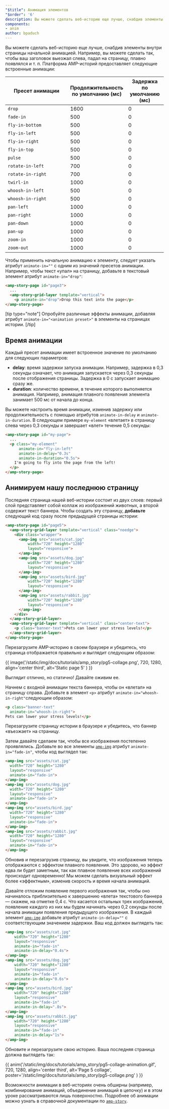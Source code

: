 ```yaml
---
"$title": Анимация элементов
"$order": '6'
description: Вы можете сделать веб-историю еще лучше, снабдив элементы внутри страницы начальной анимацией. Например, вы можете заставить свой заголовок лететь из...
components:
- anim
author: bpaduch
---
```


Вы можете сделать веб-историю еще лучше, снабдив элементы внутри страницы начальной анимацией. Например, вы можете сделать так, чтобы ваш заголовок выезжал слева, падал на страницу, плавно появлялся и т. п. Платформа AMP-историй предоставляет следующие встроенные анимации:

<table>
<thead><tr>
  <th width="50%">Пресет анимации</th>
  <th width="25%">Продолжительность по умолчанию (мс)</th>
  <th width="25%">Задержка по умолчанию (мс)</th>
</tr></thead>
<tbody>
<tr>
  <td><code>drop</code></td>
  <td>1600</td>
  <td>0</td>
</tr>
<tr>
  <td><code>fade-in</code></td>
  <td>500</td>
  <td>0</td>
</tr>
<tr>
  <td><code>fly-in-bottom</code></td>
  <td>500</td>
  <td>0</td>
</tr>
<tr>
  <td><code>fly-in-left</code></td>
  <td>500</td>
  <td>0</td>
</tr>
<tr>
  <td><code>fly-in-right</code></td>
  <td>500</td>
  <td>0</td>
</tr>
<tr>
  <td><code>fly-in-top</code></td>
  <td>500</td>
  <td>0</td>
</tr>
<tr>
  <td><code>pulse</code></td>
  <td>500</td>
  <td>0</td>
</tr>
<tr>
  <td><code>rotate-in-left</code></td>
  <td>700</td>
  <td>0</td>
</tr>
<tr>
  <td><code>rotate-in-right</code></td>
  <td>700</td>
  <td>0</td>
</tr>
<tr>
  <td><code>twirl-in</code></td>
  <td>1000</td>
  <td>0</td>
</tr>
<tr>
  <td><code>whoosh-in-left</code></td>
  <td>500</td>
  <td>0</td>
</tr>
<tr>
  <td><code>whoosh-in-right</code></td>
  <td>500</td>
  <td>0</td>
</tr>
<tr>
  <td><code>pan-left</code></td>
  <td>1000</td>
  <td>0</td>
</tr>
<tr>
  <td><code>pan-right</code></td>
  <td>1000</td>
  <td>0</td>
</tr>
<tr>
  <td><code>pan-down</code></td>
  <td>1000</td>
  <td>0</td>
</tr>
<tr>
  <td><code>pan-up</code></td>
  <td>1000</td>
  <td>0</td>
</tr>
<tr>
  <td><code>zoom-in</code></td>
  <td>1000</td>
  <td>0</td>
</tr>
<tr>
  <td><code>zoom-out</code></td>
  <td>1000</td>
  <td>0</td>
</tr>
</tbody>
</table>

Чтобы применить начальную анимацию к элементу, следует указать атрибут <code>animate-in="<em data-md-type="raw_html"><animation data-md-type="raw_html" preset></animation></em>"</code> с одним из значений пресетов анимации. Например, чтобы текст «упал» на страницу, добавьте в текстовый элемент атрибут `animate-in="drop"`:

```html
<amp-story-page id="page3">
  ...
  <amp-story-grid-layer template="vertical">
    <p animate-in="drop">Drop this text into the page</p>
</amp-story-page>
```

[tip type="note"] Опробуйте различные эффекты анимации, добавляя атрибут `animate-in="<animation preset>"` в элементы на страницах истории. [/tip]

## Время анимации

Каждый пресет анимации имеет встроенное значение по умолчанию для следующих параметров:

- **delay**: время задержки запуска анимации. Например, задержка в 0,3 секунды означает, что анимация запускается через 0,3 секунды после отображения страницы. Задержка в 0 с запускает анимацию сразу же.
- **duration**: количество времени, в течение которого выполняется анимация. Например, анимация плавного появления элемента занимает 500 мс от начала до конца.

Вы можете настроить время анимации, изменив задержку или продолжительность с помощью атрибутов `animate-in-delay` и `animate-in-duration`. В следующем примере `my-element` «влетает» в страницу слева через 0,3 секунды и завершает «влет» течение 0,5 секунды:

```html
<amp-story-page id="my-page">
  ...
  <p class="my-element"
      animate-in="fly-in-left"
      animate-in-delay="0.3s"
      animate-in-duration="0.5s">
    I'm going to fly into the page from the left!
  </p>
</amp-story-page>
```

## Анимируем нашу последнюю страницу

Последняя страница нашей веб-истории состоит из двух слоев: первый слой представляет собой коллаж из изображений животных, а второй содержит текст баннера. Чтобы создать эту страницу, **добавьте** следующий код сразу после предыдущей страницы истории:

```html
<amp-story-page id="page5">
  <amp-story-grid-layer template="vertical" class="noedge">
    <div class="wrapper">
      <amp-img src="assets/cat.jpg"
          width="720" height="1280"
          layout="responsive">
      </amp-img>
      <amp-img src="assets/dog.jpg"
          width="720" height="1280"
          layout="responsive">
      </amp-img>
      <amp-img src="assets/bird.jpg"
          width="720" height="1280"
          layout="responsive">
      </amp-img>
      <amp-img src="assets/rabbit.jpg"
          width="720" height="1280"
          layout="responsive">
      </amp-img>
    </div>
  </amp-story-grid-layer>
  <amp-story-grid-layer template="vertical" class="center-text">
    <p class="banner-text">Pets can lower your stress levels!</p>
  </amp-story-grid-layer>
</amp-story-page>
```

Перезагрузите AMP-историю в своем браузере и убедитесь, что страница отображается правильно и выглядит следующим образом:

{{ image('/static/img/docs/tutorials/amp_story/pg5-collage.png', 720, 1280, align='center third', alt='Static page 5' ) }}

Выглядит отлично, но статично! Давайте оживим ее.

Начнем с входной анимации текста баннера, чтобы он «влетал» на страницу справа. Добавьте в элемент `<p>` атрибут `animate-in="whoosh-in-right"`следующим образом:

```html
<p class="banner-text"
  animate-in="whoosh-in-right">
Pets can lower your stress levels!</p>
```

Перезагрузите страницу истории в браузере и убедитесь, что баннер «въезжает» на страницу.

Затем давайте сделаем так, чтобы все изображения постепенно проявлялись. Добавьте во все элементы [`amp-img`](../../../../documentation/components/reference/amp-img.md) атрибут `animate-in="fade-in"`, чтобы код выглядел так:

```html
<amp-img src="assets/cat.jpg"
  width="720" height="1280"
  layout="responsive"
  animate-in="fade-in">
</amp-img>
<amp-img src="assets/dog.jpg"
  width="720" height="1280"
  layout="responsive"
  animate-in="fade-in">
</amp-img>
<amp-img src="assets/bird.jpg"
  width="720" height="1280"
  layout="responsive"
  animate-in="fade-in">
</amp-img>
<amp-img src="assets/rabbit.jpg"
  width="720" height="1280"
  layout="responsive"
  animate-in="fade-in">
</amp-img>
```

Обновив и перезагрузив страницу, вы увидите, что изображения теперь отображаются с эффектом плавного появления. Это здорово, но эффект едва ли будет заметным, так как плавное появление всех изображений происходит одновременно! Мы можем сделать визуальный эффект более «эффектным», изменив скорость и время начала анимаций.

Давайте отложим появление первого изображения так, чтобы оно начиналось приблизительно к завершению «влета» текстового баннера — скажем, на отметке 0,4 с. Что касается остальных трех изображений, появление каждого из них мы будем начинать через 0,2 секунды после начала анимации появления предыдущего изображения. В каждый элемент [`amp-img`](../../../../documentation/components/reference/amp-img.md) добавьте атрибут `animate-in-delay=""` с соответствующим значением задержки. Ваш код должен выглядеть так:

```html
<amp-img src="assets/cat.jpg"
    width="720" height="1280"
    layout="responsive"
    animate-in="fade-in"
    animate-in-delay="0.4s">
</amp-img>
<amp-img src="assets/dog.jpg"
    width="720" height="1280"
    layout="responsive"
    animate-in="fade-in"
    animate-in-delay="0.6s">
</amp-img>
<amp-img src="assets/bird.jpg"
    width="720" height="1280"
    layout="responsive"
    animate-in="fade-in"
    animate-in-delay=".8s">
</amp-img>
<amp-img src="assets/rabbit.jpg"
    width="720" height="1280"
    layout="responsive"
    animate-in="fade-in"
    animate-in-delay="1s">
</amp-img>

```

Обновите и перезагрузите свою историю. Ваша последняя страница должна выглядеть так:

{{ anim('/static/img/docs/tutorials/amp_story/pg5-collage-animation.gif', 720, 1280, align='center third', alt='Page 5 collage', poster='/static/img/docs/tutorials/amp_story/pg5-collage.png' ) }}

Возможности анимации в веб-историях очень обширны (например, комбинирование анимаций, объединение анимаций в цепочку) и в этом уроке рассматриваются лишь поверхностно. Подробнее об анимации можно узнать в справочной документации по [`amp-story`](../../../../documentation/components/reference/amp-story.md).
